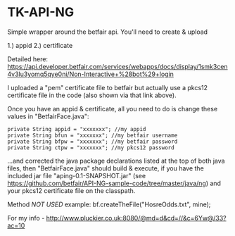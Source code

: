 TK-API-NG
=========

Simple wrapper around the betfair api. You'll need to create & upload

1.) appid 
2.) certificate 

Detailed here:
  https://api.developer.betfair.com/services/webapps/docs/display/1smk3cen4v3lu3yomq5qye0ni/Non-Interactive+%28bot%29+login

I uploaded a "pem" certificate file to betfair but actually use a pkcs12 certificate file in the code (also shown via that link above).

Once you have an appid & certificate, all you need to do is change these values in "BetfairFace.java":

	private String appid = "xxxxxxx"; //my appid
	private String bfun = "xxxxxxx"; //my betfair username
	private String bfpw = "xxxxxxx"; //my betfair password
	private String ctpw = "xxxxxxx"; //my pkcs12 password

...and corrected the java package declarations listed at the top of both java files, then "BetfairFace.java" should build & execute, if you have the included jar file "aping-0.1-SNAPSHOT.jar" (see https://github.com/betfair/API-NG-sample-code/tree/master/java/ng) and your pkcs12 certificate file on the classpath.

Method *NOT USED* example: bf.createTheFile("HosreOdds.txt", mine);

For my info - http://www.pluckier.co.uk:8080/@md=d&cd=//&c=6Yw@/33?ac=10
